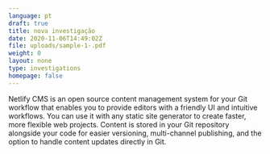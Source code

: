 ```yaml
---
language: pt
draft: true
title: nova investigação
date: 2020-11-06T14:49:02Z
file: uploads/sample-1-.pdf
weight: 0
layout: none
type: investigations
homepage: false
---
```

Netlify CMS is an open source content management system for your Git workflow that enables you to provide editors with a friendly UI and intuitive workflows. You can use it with any static site generator to create faster, more flexible web projects. Content is stored in your Git repository alongside your code for easier versioning, multi-channel publishing, and the option to handle content updates directly in Git.